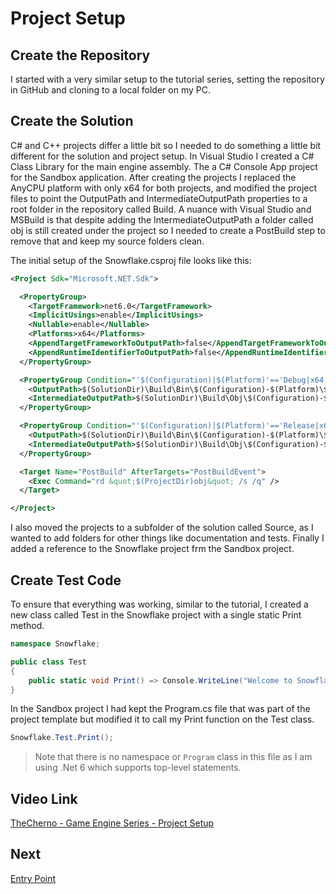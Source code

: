# Project Setup

## Create the Repository

I started with a very similar setup to the tutorial series, setting the repository in GitHub and cloning to a local folder on my PC.

## Create the Solution

C# and C++ projects differ a little bit so I needed to do something a little bit different for the solution and project setup. In Visual Studio I created a C# Class Library for the main engine assembly. The a C# Console App project for the Sandbox application. After creating the projects I replaced the AnyCPU platform with only x64 for both projects, and modified the project files to point the OutputPath and IntermediateOutputPath properties to a root folder in the repository called Build. A nuance with Visual Studio and MSBuild is that despite adding the IntermediateOutputPath a folder called obj is still created under the project so I needed to create a PostBuild step to remove that and keep my source folders clean.

The initial setup of the Snowflake.csproj file looks like this:

```xml
<Project Sdk="Microsoft.NET.Sdk">

  <PropertyGroup>
    <TargetFramework>net6.0</TargetFramework>
    <ImplicitUsings>enable</ImplicitUsings>
    <Nullable>enable</Nullable>
    <Platforms>x64</Platforms>
    <AppendTargetFrameworkToOutputPath>false</AppendTargetFrameworkToOutputPath>
    <AppendRuntimeIdentifierToOutputPath>false</AppendRuntimeIdentifierToOutputPath>
  </PropertyGroup>

  <PropertyGroup Condition="'$(Configuration)|$(Platform)'=='Debug|x64'">
    <OutputPath>$(SolutionDir)\Build\Bin\$(Configuration)-$(Platform)\$(MSBuildProjectName)\</OutputPath>
    <IntermediateOutputPath>$(SolutionDir)\Build\Obj\$(Configuration)-$(Platform)\$(MSBuildProjectName)\</IntermediateOutputPath>
  </PropertyGroup>

  <PropertyGroup Condition="'$(Configuration)|$(Platform)'=='Release|x64'">
    <OutputPath>$(SolutionDir)\Build\Bin\$(Configuration)-$(Platform)\$(MSBuildProjectName)\</OutputPath>
    <IntermediateOutputPath>$(SolutionDir)\Build\Obj\$(Configuration)-$(Platform)\$(MSBuildProjectName)\</IntermediateOutputPath>
  </PropertyGroup>

  <Target Name="PostBuild" AfterTargets="PostBuildEvent">
    <Exec Command="rd &quot;$(ProjectDir)obj&quot; /s /q" />
  </Target>

</Project>
```

I also moved the projects to a subfolder of the solution called Source, as I wanted to add folders for other things like documentation and tests. Finally I added a reference to the Snowflake project frm the Sandbox project.

## Create Test Code

To ensure that everything was working, similar to the tutorial, I created a new class called Test in the Snowflake project with a single static Print method.

```cs
namespace Snowflake;

public class Test
{
    public static void Print() => Console.WriteLine("Welcome to Snowflake!");
}
```

In the Sandbox project I had kept the Program.cs file that was part of the project template but modified it to call my Print function on the Test class.

```cs
Snowflake.Test.Print();
```
> Note that there is no namespace or `Program` class in this file as I am using .Net 6 which supports top-level statements.

## Video Link

[TheCherno - Game Engine Series - Project Setup](https://www.youtube.com/watch?v=KG8cAGvn9d4&list=PLlrATfBNZ98dC-V-N3m0Go4deliWHPFwT&index=4&ab_channel=TheCherno)

## Next
[Entry Point](https://github.com/ChrisVicary/Snowflake/blob/main/Documentation/Blog/03-EntryPoint.md)
